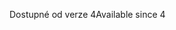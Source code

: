 <span data-ttu-id="45acc-101">Dostupné od verze 4</span><span class="sxs-lookup"><span data-stu-id="45acc-101">Available since 4</span></span>